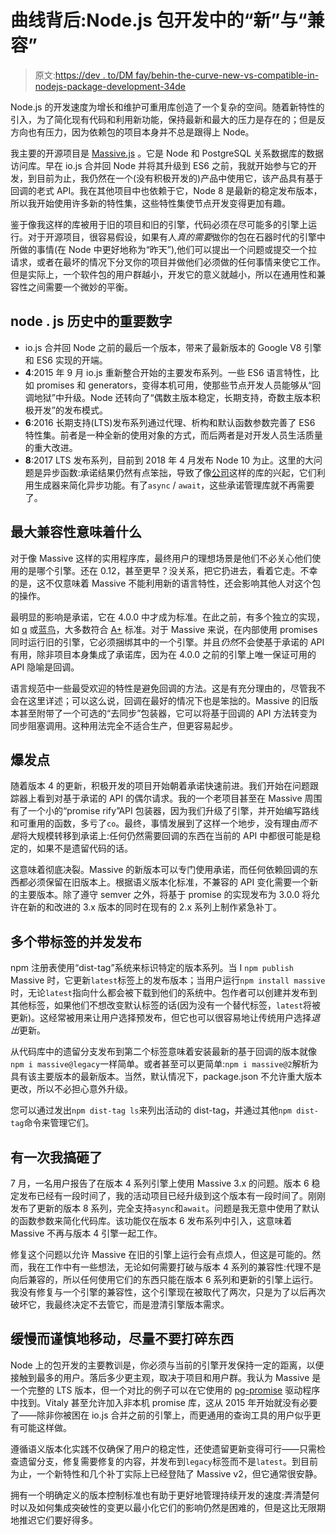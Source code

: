 # 曲线背后:Node.js 包开发中的“新”与“兼容”

> 原文:[https://dev . to/DM fay/behin-the-curve-new-vs-compatible-in-nodejs-package-development-34de](https://dev.to/dmfay/behind-the-curve-new-vs-compatible-in-nodejs-package-development-34de)

Node.js 的开发速度为增长和维护可重用库创造了一个复杂的空间。随着新特性的引入，为了简化现有代码和利用新功能，保持最新和最大的压力是存在的；但是反方向也有压力，因为依赖包的项目本身并不总是跟得上 Node。

我主要的开源项目是 [Massive.js](https://github.com/dmfay/massive-js) 。它是 Node 和 PostgreSQL 关系数据库的数据访问库。早在 io.js 合并回 Node 并将其升级到 ES6 之前，我就开始参与它的开发，到目前为止，我仍然在一个(没有积极开发的)产品中使用它，该产品具有基于回调的老式 API。我在其他项目中也依赖于它，Node 8 是最新的稳定发布版本，所以我开始使用许多新的特性集，这些特性集使节点开发变得更加有趣。

鉴于像我这样的库被用于旧的项目和旧的引擎，代码必须在尽可能多的引擎上运行。对于开源项目，很容易假设，如果有人*真的需要*做你的包在石器时代的引擎中所做的事情(在 Node 中更好地称为“昨天”),他们可以提出一个问题或提交一个拉请求，或者在最坏的情况下分叉你的项目并做他们必须做的任何事情来使它工作。但是实际上，一个软件包的用户群越小，开发它的意义就越小，所以在通用性和兼容性之间需要一个微妙的平衡。

## node . js 历史中的重要数字

*   io.js 合并回 Node 之前的最后一个版本，带来了最新版本的 Google V8 引擎和 ES6 实现的开端。
*   **4**:2015 年 9 月 io.js 重新整合开始的主要发布系列。一些 ES6 语言特性，比如 promises 和 generators，变得本机可用，使那些节点开发人员能够从“回调地狱”中升级。Node 还转向了“偶数主版本稳定，长期支持，奇数主版本积极开发”的发布模式。
*   **6**:2016 长期支持(LTS)发布系列通过代理、析构和默认函数参数完善了 ES6 特性集。前者是一种全新的使用对象的方式，而后两者是对开发人员生活质量的重大改进。
*   **8**:2017 LTS 发布系列，目前到 2018 年 4 月发布 Node 10 为止。这里的大问题是异步函数:承诺结果仍然有点笨拙，导致了像[公司](https://github.com/tj/co)这样的库的兴起，它们利用生成器来简化异步功能。有了`async` / `await`，这些承诺管理库就不再需要了。

## [](#what-maximum-compatibility-means)最大兼容性意味着什么

对于像 Massive 这样的实用程序库，最终用户的理想场景是他们不必关心他们使用的是哪个引擎。还在 0.12，甚至更早？没关系，把它扔进去，看着它走。不幸的是，这不仅意味着 Massive 不能利用新的语言特性，还会影响其他人对这个包的操作。

最明显的影响是承诺，它在 4.0.0 中才成为标准。在此之前，有多个独立的实现，如 [q](https://github.com/kriskowal/q) 或[蓝鸟](https://github.com/petkaantonov/bluebird/)，大多数符合 [A+](https://promisesaplus.com/) 标准。对于 Massive 来说，在内部使用 promises 同时运行旧的引擎，它必须捆绑其中的一个引擎。并且*仍然*不会使基于承诺的 API 有用，除非项目本身集成了承诺库，因为在 4.0.0 之前的引擎上唯一保证可用的 API 隐喻是回调。

语言规范中一些最受欢迎的特性是避免回调的方法。这是有充分理由的，尽管我不会在这里详述；可以这么说，回调在最好的情况下也是笨拙的。Massive 的旧版本甚至附带了一个可选的“去同步”包装器，它可以将基于回调的 API 方法转变为同步阻塞调用。这种用法完全不适合生产，但更容易起步。

## [](#a-breaking-point)爆发点

随着版本 4 的更新，积极开发的项目开始朝着承诺快速前进。我们开始在问题跟踪器上看到对基于承诺的 API 的偶尔请求。我的一个老项目甚至在 Massive 周围有了一个小的“promise rify”API 包装器，因为我们升级了引擎，并开始编写路线和可重用的函数，多亏了`co`。最终，事情发展到了这样一个地步，没有理由*而不是*将大规模转移到承诺上:任何仍然需要回调的东西在当前的 API 中都很可能是稳定的，如果不是遗留代码的话。

这意味着彻底决裂。Massive 的新版本可以专门使用承诺，而任何依赖回调的东西都必须保留在旧版本上。根据语义版本化标准，不兼容的 API 变化需要一个新的主要版本。除了遵守 semver 之外，将基于 promise 的实现发布为 3.0.0 将允许在新的和改进的 3.x 版本的同时在现有的 2.x 系列上制作紧急补丁。

## [](#multiple-concurrent-releases-with-tags)多个带标签的并发发布

npm 注册表使用“dist-tag”系统来标识特定的版本系列。当 I `npm publish` Massive 时，它更新`latest`标签上的发布版本；当用户运行`npm install massive`时，无论`latest`指向什么都会被下载到他们的系统中。包作者可以创建并发布到其他标签，如果他们不想改变默认标签的话(因为没有一个替代标签，`latest`将被更新)。这经常被用来让用户选择预发布，但它也可以很容易地让传统用户选择*退出*更新。

从代码库中的遗留分支发布到第二个标签意味着安装最新的基于回调的版本就像`npm i massive@legacy`一样简单。或者甚至可以更简单:`npm i massive@2`解析为具有该主要版本的最新版本。当然，默认情况下，package.json 不允许重大版本更改，所以不必担心意外升级。

您可以通过发出`npm dist-tag ls`来列出活动的 dist-tag，并通过其他`npm dist-tag`命令来管理它们。

## 有一次我搞砸了

7 月，一名用户报告了在版本 4 系列引擎上使用 Massive 3.x 的问题。版本 6 稳定发布已经有一段时间了，我的活动项目已经升级到这个版本有一段时间了。刚刚发布了更新的版本 8 系列，完全支持`async`和`await`。问题是我无意中使用了默认的函数参数来简化代码库。该功能仅在版本 6 发布系列中引入，这意味着 Massive 不再与版本 4 引擎一起工作。

修复这个问题以允许 Massive 在旧的引擎上运行会有点烦人，但这是可能的。然而，我在工作中有一些想法，无论如何需要打破与版本 4 系列的兼容性:代理不是向后兼容的，所以任何使用它们的东西只能在版本 6 系列和更新的引擎上运行。我没有修复与一个引擎的兼容性，这个引擎现在被取代了两次，只是为了以后再次破坏它，我最终决定不去管它，而是澄清引擎版本需求。

## 缓慢而谨慎地移动，尽量不要打碎东西

Node 上的包开发的主要教训是，你必须与当前的引擎开发保持一定的距离，以便接触到最多的用户。落后多少更主观，取决于项目和用户群。我认为 Massive 是一个完整的 LTS 版本，但一个对比的例子可以在它使用的 [pg-promise](https://github.com/vitaly-t/pg-promise) 驱动程序中找到。Vitaly 甚至允许加入非本机 promise 库，这从 2015 年开始就没有必要了——除非你被困在 io.js 合并之前的引擎上，而更通用的查询工具的用户似乎更有可能这样做。

遵循语义版本化实践不仅确保了用户的稳定性，还使遗留更新变得可行——只需检查遗留分支，修复需要修复的内容，并发布到`legacy`标签而不是`latest`。到目前为止，一个新特性和几个补丁实际上已经登陆了 Massive v2，但它通常很安静。

拥有一个明确定义的版本控制标准也有助于更好地管理持续开发的速度:弄清楚何时以及如何集成突破性的变更以最小化它们的影响仍然是困难的，但是这比无限期地推迟它们要好得多。
